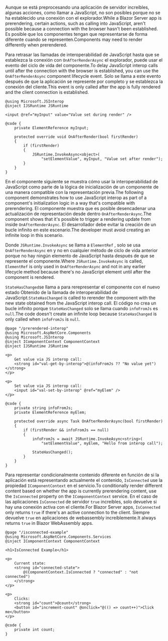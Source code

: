 <span data-ttu-id="a406d-101">Aunque se está preprocesando una aplicación de servidor increíbles, algunas acciones, como llamar a JavaScript, no son posibles porque no se ha establecido una conexión con el explorador.</span><span class="sxs-lookup"><span data-stu-id="a406d-101">While a Blazor Server app is prerendering, certain actions, such as calling into JavaScript, aren't possible because a connection with the browser hasn't been established.</span></span> <span data-ttu-id="a406d-102">Es posible que los componentes tengan que representarse de forma diferente cuando se representen.</span><span class="sxs-lookup"><span data-stu-id="a406d-102">Components may need to render differently when prerendered.</span></span>

<span data-ttu-id="a406d-103">Para retrasar las llamadas de interoperabilidad de JavaScript hasta que se establezca la conexión con `OnAfterRenderAsync` el explorador, puede usar el evento del ciclo de vida del componente.</span><span class="sxs-lookup"><span data-stu-id="a406d-103">To delay JavaScript interop calls until after the connection with the browser is established, you can use the `OnAfterRenderAsync` component lifecycle event.</span></span> <span data-ttu-id="a406d-104">Solo se llama a este evento después de que la aplicación se represente por completo y se establezca la conexión del cliente.</span><span class="sxs-lookup"><span data-stu-id="a406d-104">This event is only called after the app is fully rendered and the client connection is established.</span></span>

```cshtml
@using Microsoft.JSInterop
@inject IJSRuntime JSRuntime

<input @ref="myInput" value="Value set during render" />

@code {
    private ElementReference myInput;

    protected override void OnAfterRender(bool firstRender)
    {
        if (firstRender)
        {
            JSRuntime.InvokeAsync<object>(
                "setElementValue", myInput, "Value set after render");
        }
    }
}
```

<span data-ttu-id="a406d-105">En el componente siguiente se muestra cómo usar la interoperabilidad de JavaScript como parte de la lógica de inicialización de un componente de una manera compatible con la representación previa.</span><span class="sxs-lookup"><span data-stu-id="a406d-105">The following component demonstrates how to use JavaScript interop as part of a component's initialization logic in a way that's compatible with prerendering.</span></span> <span data-ttu-id="a406d-106">El componente muestra que es posible desencadenar una actualización de representación desde dentro `OnAfterRenderAsync`.</span><span class="sxs-lookup"><span data-stu-id="a406d-106">The component shows that it's possible to trigger a rendering update from inside `OnAfterRenderAsync`.</span></span> <span data-ttu-id="a406d-107">El desarrollador debe evitar la creación de un bucle infinito en este escenario.</span><span class="sxs-lookup"><span data-stu-id="a406d-107">The developer must avoid creating an infinite loop in this scenario.</span></span>

<span data-ttu-id="a406d-108">Donde `JSRuntime.InvokeAsync` se llama a `ElementRef` , solo se usa `OnAfterRenderAsync` en y no en cualquier método de ciclo de vida anterior porque no hay ningún elemento de JavaScript hasta después de que se represente el componente.</span><span class="sxs-lookup"><span data-stu-id="a406d-108">Where `JSRuntime.InvokeAsync` is called, `ElementRef` is only used in `OnAfterRenderAsync` and not in any earlier lifecycle method because there's no JavaScript element until after the component is rendered.</span></span>

<span data-ttu-id="a406d-109">`StateHasChanged`se llama a para rerepresentar el componente con el nuevo estado Obtenido de la llamada de interoperabilidad de JavaScript.</span><span class="sxs-lookup"><span data-stu-id="a406d-109">`StateHasChanged` is called to rerender the component with the new state obtained from the JavaScript interop call.</span></span> <span data-ttu-id="a406d-110">El código no crea un bucle infinito porque `StateHasChanged` solo se llama cuando `infoFromJs` es `null`.</span><span class="sxs-lookup"><span data-stu-id="a406d-110">The code doesn't create an infinite loop because `StateHasChanged` is only called when `infoFromJs` is `null`.</span></span>

```cshtml
@page "/prerendered-interop"
@using Microsoft.AspNetCore.Components
@using Microsoft.JSInterop
@inject IComponentContext ComponentContext
@inject IJSRuntime JSRuntime

<p>
    Get value via JS interop call:
    <strong id="val-get-by-interop">@(infoFromJs ?? "No value yet")</strong>
</p>

<p>
    Set value via JS interop call:
    <input id="val-set-by-interop" @ref="myElem" />
</p>

@code {
    private string infoFromJs;
    private ElementReference myElem;

    protected override async Task OnAfterRenderAsync(bool firstRender)
    {
        if (firstRender && infoFromJs == null)
        {
            infoFromJs = await JSRuntime.InvokeAsync<string>(
                "setElementValue", myElem, "Hello from interop call");

            StateHasChanged();
        }
    }
}
```

<span data-ttu-id="a406d-111">Para representar condicionalmente contenido diferente en función de si la aplicación está representando actualmente el contenido, `IsConnected` use la propiedad `IComponentContext` en el servicio.</span><span class="sxs-lookup"><span data-stu-id="a406d-111">To conditionally render different content based on whether the app is currently prerendering content, use the `IsConnected` property on the `IComponentContext` service.</span></span> <span data-ttu-id="a406d-112">En el caso de las aplicaciones `IsConnected` de servidor `true` increíbles, solo devuelve si hay una conexión activa con el cliente.</span><span class="sxs-lookup"><span data-stu-id="a406d-112">For Blazor Server apps, `IsConnected` only returns `true` if there's an active connection to the client.</span></span> <span data-ttu-id="a406d-113">Siempre devuelve `true` en aplicaciones de webassembly increíblemente.</span><span class="sxs-lookup"><span data-stu-id="a406d-113">It always returns `true` in Blazor WebAssembly apps.</span></span>

```cshtml
@page "/isconnected-example"
@using Microsoft.AspNetCore.Components.Services
@inject IComponentContext ComponentContext

<h1>IsConnected Example</h1>

<p>
    Current state:
    <strong id="connected-state">
        @(ComponentContext.IsConnected ? "connected" : "not connected")
    </strong>
</p>

<p>
    Clicks:
    <strong id="count">@count</strong>
    <button id="increment-count" @onclick="@(() => count++)">Click me</button>
</p>

@code {
    private int count;
}
```
